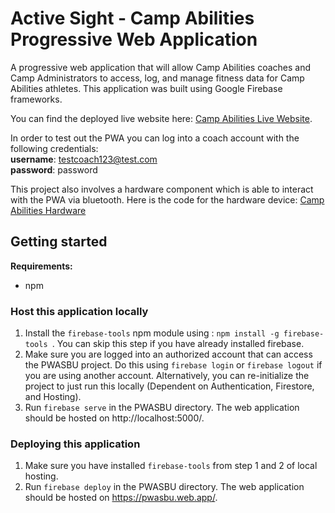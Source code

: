 Active Sight - Camp Abilities Progressive Web Application 
===============
A progressive web application that will allow Camp Abilities coaches and Camp Administrators to access, log, and manage fitness data for Camp Abilities athletes. This application was built using Google Firebase frameworks.

You can find the deployed live website here:
[Camp Abilities Live Website](https://pwasbu.web.app/).


In order to test out the PWA you can log into a coach account with the following credentials:
<br />
**username**: testcoach123@test.com
<br />
**password**: password


This project also involves a hardware component which is able to interact with the PWA via bluetooth. Here is the code for the hardware device:
[Camp Abilities Hardware](https://github.com/SBU-VIP-BEAR/active-sight-hardware/)

Getting started
---------------

**Requirements:**
 - npm

### Host this application locally

1. Install the ```firebase-tools``` npm module using : ```npm install -g firebase-tools ```. You can skip this step if you have already installed firebase.
2. Make sure you are logged into an authorized account that can access the PWASBU project. Do this using ```firebase login``` or ```firebase logout``` if you are using another account. Alternatively, you can re-initialize the project to just run this locally (Dependent on Authentication, Firestore, and Hosting). 
3. Run ```firebase serve``` in the PWASBU directory. The web application should be hosted on http://localhost:5000/.

### Deploying this application

1. Make sure you have installed ```firebase-tools``` from step 1 and 2 of local hosting. 
2. Run ```firebase deploy``` in the PWASBU directory. The web application should be hosted on https://pwasbu.web.app/.

